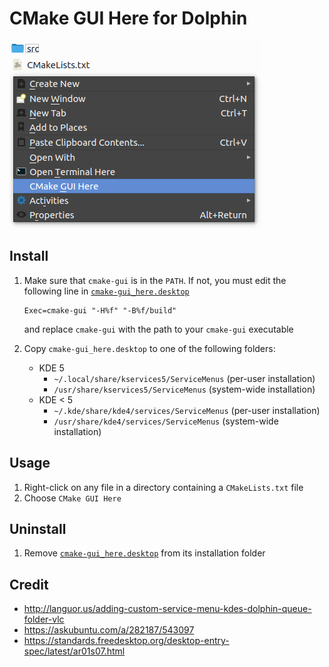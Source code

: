 # CMake GUI Here for Dolphin

![](screenshot.png)

## Install

1. Make sure that `cmake-gui` is in the `PATH`. If not, you must edit the following line in [`cmake-gui_here.desktop`](cmake-gui_here.desktop)

    ```
    Exec=cmake-gui "-H%f" "-B%f/build"
    ```

    and replace `cmake-gui` with the path to your `cmake-gui` executable

1. Copy `cmake-gui_here.desktop` to one of the following folders:
    * KDE 5
        * `~/.local/share/kservices5/ServiceMenus` (per-user installation)
        * `/usr/share/kservices5/ServiceMenus`     (system-wide installation)
    * KDE < 5
        * `~/.kde/share/kde4/services/ServiceMenus` (per-user installation)
        * `/usr/share/kde4/services/ServiceMenus`   (system-wide installation)

## Usage

1. Right-click on any file in a directory containing a `CMakeLists.txt` file
1. Choose `CMake GUI Here`

## Uninstall

1. Remove [`cmake-gui_here.desktop`](cmake-gui_here.desktop) from its installation folder

## Credit

* http://languor.us/adding-custom-service-menu-kdes-dolphin-queue-folder-vlc
* https://askubuntu.com/a/282187/543097
* https://standards.freedesktop.org/desktop-entry-spec/latest/ar01s07.html
